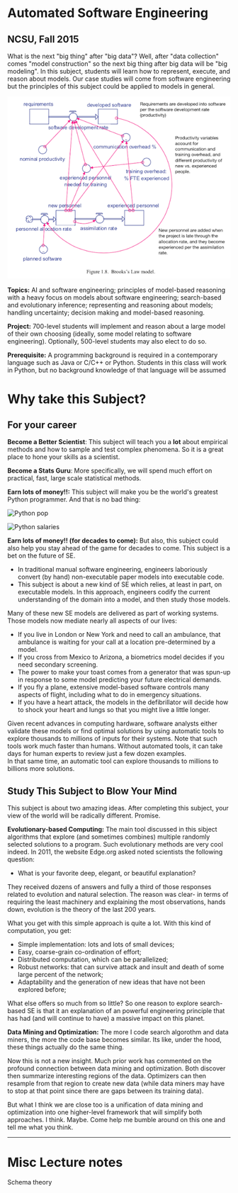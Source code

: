 # Automated Software Engineering

## NCSU, Fall 2015

What is the next "big thing" after "big data"? Well, after "data collection" comes "model construction" so the next big thing after big data will be "big modeling". In this subject, students will learn how to represent, execute, and reason about models. Our case studies will come from software engineering but the principles of this subject could be applied to models in general.


<center><img src="img/brookslaw.png"></center>

**Topics:** AI and software engineering; principles of model-based reasoning with a heavy focus on models about software engineering; search-based and evolutionary inference; representing and reasoning about models; handling uncertainty; decision making and model-based reasoning.

**Project:** 700-level students will implement and reason about a large model of their own choosing (ideally, some model relating to software engineering). Optionally, 500-level students may also elect to do so.

**Prerequisite:** A programming background is required in a contemporary language such as Java or C/C++ or Python. Students in this class will work in Python, but no background knowledge of that language will be assumed


# Why take this Subject?


## For your career

**Become a Better Scientist**:
This subject will teach you a **lot** about empirical methods and how to sample and test complex phenomena. So it is a great place to hone your skills as a scientist.

**Become a Stats Guru**:
More specifically, we will spend much effort on practical, fast, large scale statistical methods. 

**Earn lots of money!!:**
This subject will make you  be the world's greatest Python programmer.  And that is no bad thing:

![Python pop](http://edge.alluremedia.com.au/m/l/2014/02/codeeval2014.jpg)

![Python salaries](http://www.gobrightwing.com/wp-content/uploads/2015/03/programming-languages.jpg)

**Earn lots of money!! (for decades to come):**
But also, this subject could also help you stay ahead of the game for decades to come.
This subject is a bet on the future of SE. 

+ In  traditional manual software engineering, engineers laboriously convert (by hand) non-executable paper models into executable code. 
+ This subject  is about a new kind of SE which relies, at least in part, on executable models. 
   In this approach, engineers codify the current understanding of the domain into a model, 
  and then study those models. 

Many of these new SE models are delivered as part of working systems.
Those  models now
  mediate nearly all aspects of our lives:

+ If you
  live in London or New York and need to call an
  ambulance, that ambulance is waiting for your call
  at a location pre-determined by a model. 
+ If you cross from Mexico to Arizona,
a biometrics model  decides if you need
secondary screening.
+  The power to make your toast comes from a
  generator that was spun-up in response
  to some model predicting your future electrical
  demands.
+ If you fly a plane, extensive
  model-based software controls many aspects of
  flight, including what to do in emergency
  situations.
+ If you have a heart attack, the
   models in the defibrillator will
  decide how to shock your heart and lungs so that
  you might live a little longer.

Given recent advances in computing hardware, software analysts either validate these models or 
find optimal solutions by using automatic tools to explore thousands to millions of inputs for their systems. 
Note that such tools work much faster  than humans.  Without automated tools, it can take days for human experts to review just a few dozen examples.  
In that same time, an automatic tool can explore thousands to millions to billions more solutions.  


## Study This Subject to Blow Your Mind

This subject is about two amazing ideas.
After completing this subject, your view of the world will be radically different. Promise.

**Evolutionary-based Computing:**
The main tool discussed in this sibject  algorithms that explore (and sometimes combines) multiple randomly selected solutions to a program. Such evolutionary methods are very cool indeed. In 2011, the website Edge.org asked noted scientists the following question:

+ What is your favorite deep, elegant, or beautiful explanation?

They received dozens of answers and fully a third of those responses related to evolution and natural selection. The reason was clear- in terms of requiring the least machinery and explaining the most observations, hands down, evolution is the theory of the last 200 years.

What you get with this simple approach is quite a lot. With this kind of computation, you get:

+ Simple implementation: lots and lots of small devices;
+ Easy, coarse-grain co-ordination of effort;
+ Distributed computation, which can be parallelized;
+ Robust networks: that can survive attack and insult and death of some large percent of the network;
+ Adaptability and the generation of new ideas that have not been explored before;

What else offers so much from so little? So one reason to explore search-based SE is that it an explanation of an powerful engineering principle that has had (and will continue to have) a massive impact on this planet.

**Data Mining and Optimization:**
The more I code search algorothm and data miners, the more the code base becomes similar. Its like, under the hood, these things actually do the same thing. 

Now this is not a new insight. Much prior work has commented on the profound connection between data mining and optimization. Both discover then summarize interesting regions of the data. Optimizers can then resample from that region to create new data (while data miners may have to stop at that point since there are gaps between its training data).

But what I think we are close too is a unification of data mining and optimization into one higher-level framework that will simplify both approaches. I think. Maybe. Come help me bumble around on this one and tell me what you think.



_______

# Misc Lecture notes

Schema theory
